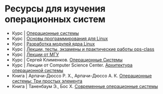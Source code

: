 # Ресурсы для изучения операционных систем

- Курс | [Операционные системы](https://stepik.org/course/1780)
- Курс | [Основы программирования для Linux](https://stepik.org/course/548)
- Курс | [Разработка модулей ядра Linux](https://stepik.org/course/2051)
- Курс | [Лекции, тесты, экзамены и практические работы ops-class](https://ops-class.org/)
- Курс | [Лекции от МГУ](https://teach-in.ru/lecture/2020-02-27-Kuznetsov-Sergey)
- Курс | Сергей Клименков. [Операционные Системы](https://www.youtube.com/playlist?list=PLBWafxh1dFuyGGcWXmR_EngRkoUWvDFJi)
- Курс | Лекции от Computer Science Center. [Архитектура операционной системы](https://www.youtube.com/playlist?list=PLlb7e2G7aSpT4SMpYl6uVYi13k0k9CBiq)
- Книга | Арпачи-Дюссо Р. Х., Арпачи-Дюссо А. К. [Операционные системы: Три простых элемента](https://dmkpress.com/catalog/computer/os/978-5-97060-932-3/)
- Книга | Таненбаум Э., Бос Х. [Современные операционные системы](https://www.piter.com/collection/all/product/sovremennye-operatsionnye-sistemy-4-e-izd-2)
